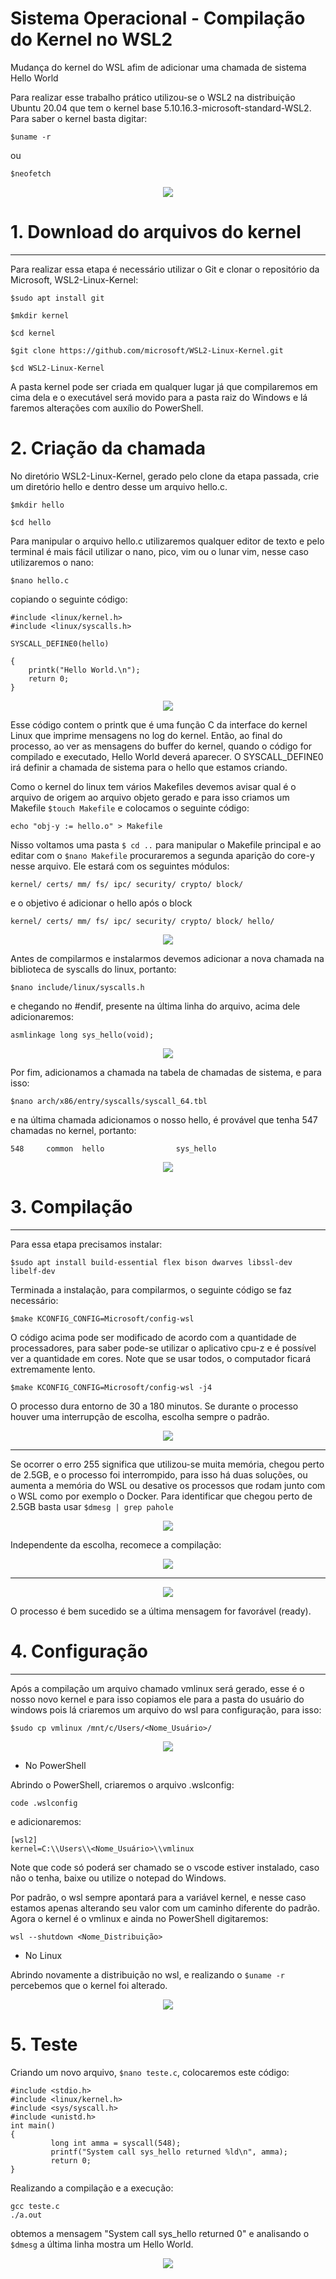 # Sistema Operacional - Compilação do Kernel no WSL2
Mudança do kernel do WSL afim de  adicionar uma chamada de sistema Hello World

Para realizar esse trabalho prático utilizou-se o WSL2 na distribuição Ubuntu 20.04 que tem o kernel base 5.10.16.3-microsoft-standard-WSL2. Para saber o kernel basta digitar:

`$uname -r`

ou 

`$neofetch`

<div align="center">
    <img src="./img/old_kernel.png">
</div>
    
# 1. Download do arquivos do kernel

---

Para realizar essa etapa é necessário utilizar o Git e clonar o repositório da Microsoft, WSL2-Linux-Kernel:

`$sudo apt install git`

`$mkdir kernel`

`$cd kernel`

`$git clone https://github.com/microsoft/WSL2-Linux-Kernel.git`

`$cd WSL2-Linux-Kernel`

A pasta kernel pode ser criada em qualquer lugar já que compilaremos em cima dela e o executável será movido para a pasta raiz do Windows e lá faremos alterações com auxílio do PowerShell.

# 2. Criação da chamada

No diretório WSL2-Linux-Kernel, gerado pelo clone da etapa passada, crie um diretório hello e dentro desse um arquivo hello.c. 

`$mkdir hello`

`$cd hello`

Para manipular o arquivo hello.c utilizaremos qualquer editor de texto e pelo terminal é mais fácil utilizar o nano, pico, vim ou o lunar vim, nesse caso utilizaremos o nano:

`$nano hello.c`

copiando o seguinte código:

````
#include <linux/kernel.h>
#include <linux/syscalls.h>

SYSCALL_DEFINE0(hello)

{
    printk("Hello World.\n");
    return 0;
}
````

<div align="center">
    <img src="./img/cat_hello.png">
</div>

Esse código contem o printk que é uma função C da interface do kernel Linux que imprime mensagens no log do kernel. Então, ao final do processo, ao ver as mensagens do buffer do kernel, quando o código for compilado e executado, Hello World deverá aparecer. O SYSCALL_DEFINE0 irá definir a chamada de sistema para o hello que estamos criando.

Como o kernel do linux tem vários Makefiles devemos avisar qual é o arquivo de origem ao arquivo objeto gerado e para isso criamos um Makefile `$touch Makefile` e colocamos o seguinte código:

````
echo "obj-y := hello.o" > Makefile
````

Nisso voltamos uma pasta `$ cd ..` para manipular o Makefile principal e ao editar com o `$nano Makefile` procuraremos a segunda aparição do core-y nesse arquivo. Ele estará com os seguintes módulos:

````
kernel/ certs/ mm/ fs/ ipc/ security/ crypto/ block/
````

e o objetivo é adicionar o hello após o block

````
kernel/ certs/ mm/ fs/ ipc/ security/ crypto/ block/ hello/
````

<div align="center">
    <img src="./img/cat_mf.png">
</div>

Antes de compilarmos e instalarmos devemos adicionar a nova chamada na biblioteca de syscalls do linux, portanto:

`$nano include/linux/syscalls.h`

e chegando no #endif, presente na última linha do arquivo, acima dele adicionaremos:

````
asmlinkage long sys_hello(void);
````

<div align="center">
    <img src="./img/cat_syscalls_h.png">
</div>
    
Por fim, adicionamos a chamada na tabela de chamadas de sistema, e para isso:

`$nano arch/x86/entry/syscalls/syscall_64.tbl`

e na última chamada adicionamos o nosso hello, é provável que tenha 547 chamadas no kernel, portanto:

````
548     common  hello                sys_hello
````

<div align="center">
    <img src="./img/cat_table.png">
</div>

# 3. Compilação
---

Para essa etapa precisamos instalar:

`$sudo apt install build-essential flex bison dwarves libssl-dev libelf-dev`

Terminada a instalação, para compilarmos, o seguinte código se faz necessário:

`$make KCONFIG_CONFIG=Microsoft/config-wsl`

O código acima pode ser modificado de acordo com a quantidade de processadores, para saber pode-se utilizar o aplicativo cpu-z e é possível ver a quantidade em cores. Note que se usar todos, o computador ficará extremamente lento.

`$make KCONFIG_CONFIG=Microsoft/config-wsl -j4`

O processo dura entorno de 30 a 180 minutos. Se durante o processo houver uma interrupção de escolha, escolha sempre o padrão.

<div align="center">
    <img src="./img/icomp.png">
</div>

---

Se ocorrer o erro 255 significa que utilizou-se muita memória, chegou perto de 2.5GB, e o processo foi interrompido, para isso há duas soluções, ou aumenta a memória do WSL ou desative os processos que rodam junto com o WSL como por exemplo o Docker. Para identificar que chegou perto de 2.5GB basta usar `$dmesg | grep pahole`

<div align="center">
    <img src="./img/pico.png">
</div>

Independente da escolha, recomece a compilação:

<div align="center">
    <img src="./img/recompila.png">
</div>

---
    
<div align="center">
    <img src="./img/ready.png">
</div>
    
O processo é bem sucedido se a última mensagem for favorável (ready).

# 4. Configuração
---

Após a compilação um arquivo chamado vmlinux será gerado, esse é o nosso novo kernel e para isso copiamos ele para a pasta do usuário do windows pois lá criaremos um arquivo do wsl para configuração, para isso:

`$sudo cp vmlinux /mnt/c/Users/<Nome_Usuário>/`

<div align="center">
    <img src="./img/cpower.png">
</div>

- No PowerShell
    
Abrindo o PowerShell, criaremos o arquivo .wslconfig:

`code .wslconfig` 

e adicionaremos:

````
[wsl2]
kernel=C:\\Users\\<Nome_Usuário>\\vmlinux
````
Note que code só poderá ser chamado se o vscode estiver instalado, caso não o tenha, baixe ou utilize o notepad do Windows.

Por padrão, o wsl sempre apontará para a variável kernel, e nesse caso estamos apenas alterando seu valor com um caminho diferente do padrão. Agora o kernel é o vmlinux e ainda no PowerShell digitaremos:

`wsl --shutdown <Nome_Distribuição>`

- No Linux

Abrindo novamente a distribuição no wsl, e realizando o `$uname -r` percebemos que o kernel foi alterado.

<div align="center">
    <img src="./img/other-kernel.png">
</div>


# 5. Teste

Criando um novo arquivo, `$nano teste.c`, colocaremos este código:

````
#include <stdio.h>
#include <linux/kernel.h>
#include <sys/syscall.h>
#include <unistd.h>
int main()
{
         long int amma = syscall(548);
         printf("System call sys_hello returned %ld\n", amma);
         return 0;
}
````

Realizando a compilação e a execução: 
````
gcc teste.c
./a.out
````

obtemos a mensagem "System call sys_hello returned 0" e analisando o `$dmesg` a última linha mostra um Hello World.

<div align="center">
    <img src="./img/final.png">
</div>
